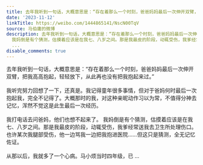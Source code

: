 ```yaml
---
title: 去年我听到一句话，大概意思是：“存在着那么一个时刻，爸爸妈妈最后一次伸开双臂，把我高高抱起，轻轻放下，从此再也没有把我抱起来过。” 我听完努力回想了一...
date: '2023-11-12'
linkTitle: https://weibo.com/1444865141/NscN00TqV
source: 马伯庸的微博
description: 去年我听到一句话，大概意思是：“存在着那么一个时刻，爸爸妈妈最后一次伸开双臂，把我高高抱起，轻轻放下，从此再也没有把我抱起来过。” <br><br>我听完努力回想了一下，还真是。我记得童年很多事情，但对于爸妈何时最后一次抱起我，完全不记得了。大概那时的我，对这种亲昵动作习以为常，不值得分神去记忆，浑然不觉这是此生最后一次经历。<br><br>我打电话去问爸妈，他们也想不起来了。
  我妈倒是有个猜测，估摸着应该是在我七、八岁之间。那是我最皮的阶段，动辄受伤，我爹经常送我去卫生所处理伤口。也许某次我腿部受伤，他一边骂我一边把我抱进医院……但这只是猜测，全无记忆佐证。<br><br>从那以后，我就多了一个心病。马小烦当时四年级，已
  ...
disable_comments: true
---
```

去年我听到一句话，大概意思是：“存在着那么一个时刻，爸爸妈妈最后一次伸开双臂，把我高高抱起，轻轻放下，从此再也没有把我抱起来过。” <br><br>我听完努力回想了一下，还真是。我记得童年很多事情，但对于爸妈何时最后一次抱起我，完全不记得了。大概那时的我，对这种亲昵动作习以为常，不值得分神去记忆，浑然不觉这是此生最后一次经历。<br><br>我打电话去问爸妈，他们也想不起来了。 我妈倒是有个猜测，估摸着应该是在我七、八岁之间。那是我最皮的阶段，动辄受伤，我爹经常送我去卫生所处理伤口。也许某次我腿部受伤，他一边骂我一边把我抱进医院……但这只是猜测，全无记忆佐证。<br><br>从那以后，我就多了一个心病。马小烦当时四年级，已 ...